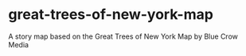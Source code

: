 # great-trees-of-new-york-map
A story map based on the Great Trees of New York Map by Blue Crow Media 
